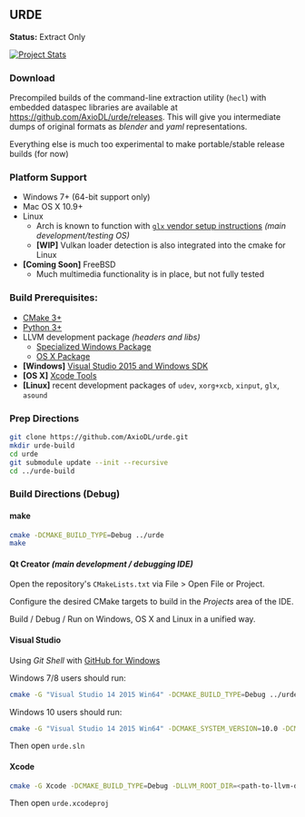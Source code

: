 ## URDE
**Status:** Extract Only

[![Project Stats](https://www.openhub.net/p/URDE/widgets/project_partner_badge?format=gif)](https://www.openhub.net/p/URDE)

### Download
Precompiled builds of the command-line extraction utility (`hecl`) with embedded dataspec libraries are available at https://github.com/AxioDL/urde/releases. This will give you intermediate dumps of original formats as *blender* and *yaml* representations.

Everything else is much too experimental to make portable/stable release builds (for now)

### Platform Support
* Windows 7+ (64-bit support only)
* Mac OS X 10.9+
* Linux
    * Arch is known to function with [`glx` vendor setup instructions](https://wiki.archlinux.org/index.php/Category:Graphics) *(main development/testing OS)*
    * **[WIP]** Vulkan loader detection is also integrated into the cmake for Linux
* **[Coming Soon]** FreeBSD
    * Much multimedia functionality is in place, but not fully tested

### Build Prerequisites:
* [CMake 3+](https://cmake.org)
* [Python 3+](https://python.org)
* LLVM development package *(headers and libs)*
    * [Specialized Windows Package](https://www.dropbox.com/s/4u0rckvh3d3tvr1/LLVM-3.7.0-win64.exe)
    * [OS X Package](http://llvm.org/releases/3.7.0/clang+llvm-3.7.0-x86_64-apple-darwin.tar.xz)
* **[Windows]** [Visual Studio 2015 and Windows SDK](https://www.visualstudio.com/en-us/products/visual-studio-community-vs.aspx)
* **[OS X]** [Xcode Tools](https://developer.apple.com/xcode/download/)
* **[Linux]** recent development packages of `udev`, `xorg+xcb`, `xinput`, `glx`, `asound`

### Prep Directions

```sh
git clone https://github.com/AxioDL/urde.git
mkdir urde-build
cd urde
git submodule update --init --recursive
cd ../urde-build
```

### Build Directions (Debug)

#### make

```sh
cmake -DCMAKE_BUILD_TYPE=Debug ../urde
make
```

#### Qt Creator *(main development / debugging IDE)*

Open the repository's `CMakeLists.txt` via File > Open File or Project.

Configure the desired CMake targets to build in the *Projects* area of the IDE.

Build / Debug / Run on Windows, OS X and Linux in a unified way.

#### Visual Studio

Using *Git Shell* with [GitHub for Windows](https://desktop.github.com/)

Windows 7/8 users should run:

```sh
cmake -G "Visual Studio 14 2015 Win64" -DCMAKE_BUILD_TYPE=Debug ../urde
```

Windows 10 users should run:

```sh
cmake -G "Visual Studio 14 2015 Win64" -DCMAKE_SYSTEM_VERSION=10.0 -DCMAKE_BUILD_TYPE=Debug ../urde
```

Then open `urde.sln`

#### Xcode

```sh
cmake -G Xcode -DCMAKE_BUILD_TYPE=Debug -DLLVM_ROOT_DIR=<path-to-llvm-dev-package> ../urde
```

Then open `urde.xcodeproj`
